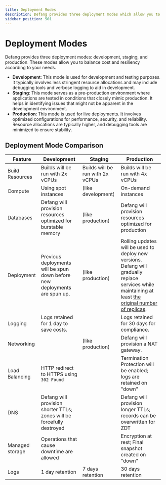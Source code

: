 ```yaml
---
title: Deployment Modes
description: Defang provides three deployment modes which allow you to balance cost and resiliency.
sidebar_position: 501
---
```


# Deployment Modes

Defang provides three deployment modes: development, staging, and production. These modes allow you to balance cost and resiliency according to your needs.

* **Development**: This mode is used for development and testing purposes. It typically involves less stringent resource allocations and may include debugging tools and verbose logging to aid in development.
* **Staging**: This mode serves as a pre-production environment where applications are tested in conditions that closely mimic production. It helps in identifying issues that might not be apparent in the development environment.
* **Production**: This mode is used for live deployments. It involves optimized configurations for performance, security, and reliability. Resource allocations are typically higher, and debugging tools are minimized to ensure stability.

## Deployment Mode Comparison

| Feature | Development | Staging | Production |
|-|-|-|-|
| Build Resources | Builds will be run with 2x vCPUs | Builds will be run with 2x vCPUs | Builds will be run with 4x vCPUs |
| Compute | Using spot instances | (like development) | On-demand instances |
| Databases | Defang will provision resources optimized for burstable memory | (like production) | Defang will provision resources optimized for production |
| Deployment | Previous deployments will be spun down before new deployments are spun up. | (like production) | Rolling updates will be used to deploy new versions. Defang will gradually replace services while maintaining at least [the original number of replicas](/docs/tutorials/scaling-your-services). |
| Logging | Logs retained for 1 day to save costs. | | Logs retained for 30 days for compliance. |
| Networking | | (like production) | Defang will provision a NAT gateway. |
| Load Balancing | HTTP redirect to HTTPS using `302 Found` | | Termination Protection will be enabled; logs are retained on "down" |
| DNS | Defang will provision shorter TTLs; zones will be forcefully destroyed | | Defang will provision longer TTLs; records can be overwritten for ZDT |
| Managed storage | Operations that cause downtime are allowed | | Encryption at rest; Final snapshot created on "down" |
| Logs | 1 day retention | 7 days retention | 30 days retention |
